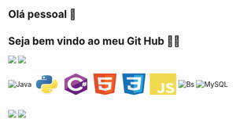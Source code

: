## Olá pessoal 🤝
## Seja bem vindo ao meu Git Hub 👋😁

<div>
  <a hef="https://github.com/LeonardoRodrigue">
     <img height="180em" src="https://github-readme-stats.vercel.app/api?username=LeonardoRodrigue&show_icons=true&theme=dark&include_all_comits=truecount_private=true"/>
     <img height="180em" src="https://github-readme-stats.vercel.app/api/top-langs/?username=LeonardoRodrigue&layout=compact&theme=dark"/>
</div>

<div style="display: inline_block"><br>
  <img align="center" alt="Java" height="45" width="55" src="https://cdn.jsdelivr.net/gh/devicons/devicon/icons/java/java-original.svg">
  <img align="center" alt="Python" height="45" width="55" src="https://raw.githubusercontent.com/devicons/devicon/master/icons/python/python-original.svg">
  <img align="center" alt="Csharp" height="45" width="55" src="https://raw.githubusercontent.com/devicons/devicon/master/icons/csharp/csharp-original.svg">
  <img align="center" alt="HTML" height="45" width="55" src="https://raw.githubusercontent.com/devicons/devicon/master/icons/html5/html5-original.svg">
  <img align="center" alt="CSS" height="45" width="55" src="https://raw.githubusercontent.com/devicons/devicon/master/icons/css3/css3-original.svg">
  <img align="center" alt="Js" height="45" width="55" src="https://raw.githubusercontent.com/devicons/devicon/master/icons/javascript/javascript-plain.svg">
  <img align="center" alt="Bs" height="45" width="55" src="https://cdn.jsdelivr.net/gh/devicons/devicon/icons/bootstrap/bootstrap-original.svg">
  <img align="center" alt="MySQL" height="45" width="55" src="https://cdn.jsdelivr.net/gh/devicons/devicon/icons/mysql/mysql-plain.svg"/>
  <br>
  
</div>
  
  ##

<div>
  <a href = "mailto:leoreis20060314@gmail.com"><img src="https://img.shields.io/badge/-Gmail-%23333?style=for-the-badge&logo=gmail&logoColor=white" target="_blank"></a>
  <a href = "www.linkedin.com/in/leonardo-rodrigues-reis-lopes-591903243" target="_blank"><img src="https://img.shields.io/badge/-LinkedIn-%230077B5?style=for-the-badge&logo=linkedin&logoColor=white" target="_blank"></a>
</div>

